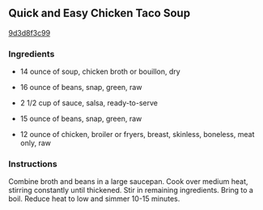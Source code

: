 ## Quick and Easy Chicken Taco Soup

[9d3d8f3c99](http://www.food.com/recipe/quick-and-easy-chicken-taco-soup-155281)

### Ingredients

 - 14 ounce of soup, chicken broth or bouillon, dry

 - 16 ounce of beans, snap, green, raw

 - 2 1/2 cup of sauce, salsa, ready-to-serve

 - 15 ounce of beans, snap, green, raw

 - 12 ounce of chicken, broiler or fryers, breast, skinless, boneless, meat only, raw

### Instructions

Combine broth and beans in a large saucepan. Cook over medium heat, stirring constantly until thickened. Stir in remaining ingredients. Bring to a boil. Reduce heat to low and simmer 10-15 minutes.